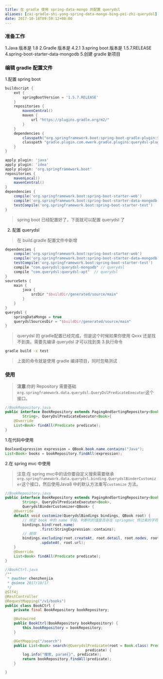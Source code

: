 ```yaml
---
title: 在 gradle 使用 spring-data-mongo 并配置 querydsl
aliases: [zai-gradle-shi-yong-spring-data-mongo-bing-pei-zhi-querydsl]
date: 2017-10-18T09:59:12+08:00
---
```


### 准备工作
1.Java 版本是 1.8
2.Gradle 版本是 4.2.1
3.spring boot 版本是 1.5.7.RELEASE
4.spring-boot-starter-data-mongodb
5.创建 gradle 新项目

### 编辑 gradle 配置文件

1.配置 spring boot
```gradle
buildscript {
    ext {
        springBootVersion = '1.5.7.RELEASE'
    }
    repositories {
        mavenCentral()
        maven {
            url "https://plugins.gradle.org/m2/"
        }
    }
    dependencies {
        classpath("org.springframework.boot:spring-boot-gradle-plugin:${springBootVersion}")
        classpath "gradle.plugin.com.ewerk.gradle.plugins:querydsl-plugin:1.0.9"
    }
}

apply plugin: 'java'
apply plugin: 'idea'
apply plugin: 'org.springframework.boot'
repositories {
    mavenLocal()
    mavenCentral()
}
dependencies {
    compile('org.springframework.boot:spring-boot-starter-web')
    compile('org.springframework.boot:spring-boot-starter-data-mongodb')
    testCompile('org.springframework.boot:spring-boot-starter-test')
}
```
> spring boot 已经配置好了，下面就可以配置 querydsl 了
2. 配置 querydsl
> 在 build.gradle 配置文件中新增
```gradle
dependencies {
    compile('org.springframework.boot:spring-boot-starter-web')
    compile('org.springframework.boot:spring-boot-starter-data-mongodb')
    testCompile('org.springframework.boot:spring-boot-starter-test')
    compile "com.querydsl:querydsl-mongodb" // querydsl
    compile "com.querydsl:querydsl-apt"  // querydsl
}
sourceSets {
    main {
        java {
            srcDir "$buildDir/generated/source/main"
        }
    }
}
querydsl {
    springDataMongo = true
    querydslSourcesDir = "$buildDir/generated/source/main"
}
```
> querydsl 的 gradle配置已经完成，但是这个时候如果你使用 Qxxx  还是找不到类。需要先编译 querydsl 才可以找到类
3.执行命令
```bash
gradle build -x test 
```
> 上面的命令就是使用 gradle 编译项目，同时忽略测试
### 使用
> **注意**:你的 Repository 需要基础`org.springframework.data.querydsl.QueryDslPredicateExecutor`这个接口。
```java
//BookRepository.java
public interface BookRepository extends PagingAndSortingRepository<Book,
        String>, QueryDslPredicateExecutor<Book>{
    @Override
    List<Book> findAll(Predicate predicate);
}

```
1.在代码中使用
```java
BooleanExpression expression = QBook.book.name.contains("Java");
List<Book> books = bookRepository.findAll(expression);
```
2.在 spring mvc 中使用
> 注意:在 spring mvc中的话你要自定义搜索需要继承`org.springframework.data.querydsl.binding.QuerydslBinderCustomizer`这个接口，然后使用Java8 中的默认方法重写`customize` 方法。
```java
//BookRepository.java
public interface BookRepository extends PagingAndSortingRepository<Book,
        String>, QueryDslPredicateExecutor<Book>,
        QuerydslBinderCustomizer<QBook> {
    @Override
    default void customize(QuerydslBindings bindings, QBook root) {
        // 绑定 book 中的 name 字段。判断列的值是否存在 springmvc 传过来的字符串
        bindings.bind(root.name)
                .first(StringExpression::contains);
        // 排除 
        bindings.excluding(root.createAt, root.detail, root.nodes, root
                .updateAt, root.url);
    }
    @Override
    List<Book> findAll(Predicate predicate);
}

```

```java
//BookCtrl.java
/**
 * @author chenzhenjia
 * @since 2017/10/17
 */
@Slf4j
@RestController
@RequestMapping("/v1/books")
public class BookCtrl {
    private final BookRepository bookRepository;

    @Autowired
    public BookCtrl(BookRepository bookRepository) {
        this.bookRepository = bookRepository;
    }

    @GetMapping("/search")
    public List<Book> search(@QuerydslPredicate(root = Book.class) Predicate
                                     predicate) {
        log.info("搜索, param{}", predicate);
        return bookRepository.findAll(predicate);
    }

}

```

